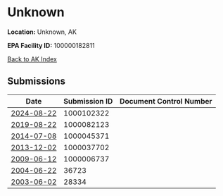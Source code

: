 # Unknown

**Location:** Unknown, AK

**EPA Facility ID:** 100000182811

[Back to AK Index](../../index.md)

## Submissions

| Date | Submission ID | Document Control Number |
|------|--------------|-------------------------|
| [2024-08-22](submissions/1000102322.md) | 1000102322 |  |
| [2019-08-22](submissions/1000082123.md) | 1000082123 |  |
| [2014-07-08](submissions/1000045371.md) | 1000045371 |  |
| [2013-12-02](submissions/1000037702.md) | 1000037702 |  |
| [2009-06-12](submissions/1000006737.md) | 1000006737 |  |
| [2004-06-22](submissions/36723.md) | 36723 |  |
| [2003-06-02](submissions/28334.md) | 28334 |  |
